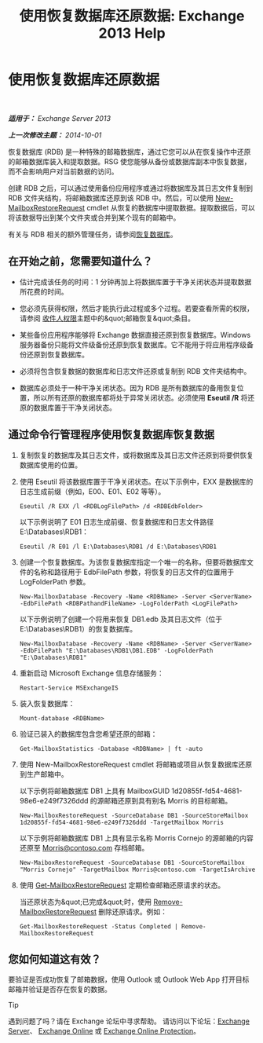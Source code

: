 ﻿---
title: '使用恢复数据库还原数据: Exchange 2013 Help'
TOCTitle: 使用恢复数据库还原数据
ms:assetid: d64c18e7-16af-4bd8-a5c5-01206984d4d1
ms:mtpsurl: https://technet.microsoft.com/zh-cn/library/Ee332351(v=EXCHG.150)
ms:contentKeyID: 50491632
ms.date: 05/21/2018
mtps_version: v=EXCHG.150
ms.translationtype: MT
---

# 使用恢复数据库还原数据

 

_**适用于：** Exchange Server 2013_

_**上一次修改主题：** 2014-10-01_

恢复数据库 (RDB) 是一种特殊的邮箱数据库，通过它您可以从在恢复操作中还原的邮箱数据库装入和提取数据。RSG 使您能够从备份或数据库副本中恢复数据，而不会影响用户对当前数据的访问。

创建 RDB 之后，可以通过使用备份应用程序或通过将数据库及其日志文件复制到 RDB 文件夹结构，将邮箱数据库还原到该 RDB 中。然后，可以使用 [New-MailboxRestoreRequest](https://technet.microsoft.com/zh-cn/library/ff829875\(v=exchg.150\)) cmdlet 从恢复的数据库中提取数据。提取数据后，可以将该数据导出到某个文件夹或合并到某个现有的邮箱中。

有关与 RDB 相关的额外管理任务，请参阅[恢复数据库](recovery-databases-exchange-2013-help.md)。

## 在开始之前，您需要知道什么？

  - 估计完成该任务的时间：1 分钟再加上将数据库置于干净关闭状态并提取数据所花费的时间。

  - 您必须先获得权限，然后才能执行此过程或多个过程。若要查看所需的权限，请参阅 [收件人权限](recipients-permissions-exchange-2013-help.md)主题中的\&quot;邮箱恢复\&quot;条目。

  - 某些备份应用程序能够将 Exchange 数据直接还原到恢复数据库。Windows 服务器备份只能将文件级备份还原到恢复数据库。它不能用于将应用程序级备份还原到恢复数据库。

  - 必须将包含恢复数据的数据库和日志文件还原或复制到 RDB 文件夹结构中。

  - 数据库必须处于一种干净关闭状态。因为 RDB 是所有数据库的备用恢复位置，所以所有还原的数据库都将处于异常关闭状态。必须使用 **Eseutil /R** 将还原的数据库置于干净关闭状态。

## 通过命令行管理程序使用恢复数据库恢复数据

1.  复制恢复的数据库及其日志文件，或将数据库及其日志文件还原到将要供恢复数据库使用的位置。

2.  使用 Eseutil 将该数据库置于干净关闭状态。在以下示例中，EXX 是数据库的日志生成前缀（例如，E00、E01、E02 等等）。
    
        Eseutil /R EXX /l <RDBLogFilePath> /d <RDBEdbFolder>
    
    以下示例说明了 E01 日志生成前缀、恢复数据库和日志文件路径 E:\\Databases\\RDB1：
    
        Eseutil /R E01 /l E:\Databases\RDB1 /d E:\Databases\RDB1

3.  创建一个恢复数据库。为该恢复数据库指定一个唯一的名称，但要将数据库文件的名称和路径用于 EdbFilePath 参数，将恢复的日志文件的位置用于 LogFolderPath 参数。
    
        New-MailboxDatabase -Recovery -Name <RDBName> -Server <ServerName> -EdbFilePath <RDBPathandFileName> -LogFolderPath <LogFilePath>
    
    以下示例说明了创建一个将用来恢复 DB1.edb 及其日志文件（位于 E:\\Databases\\RDB1）的恢复数据库。
    
        New-MailboxDatabase -Recovery -Name <RDBName> -Server <ServerName> -EdbFilePath "E:\Databases\RDB1\DB1.EDB" -LogFolderPath "E:\Databases\RDB1"

4.  重新启动 Microsoft Exchange 信息存储服务：
    
        Restart-Service MSExchangeIS

5.  装入恢复数据库：
    
        Mount-database <RDBName>

6.  验证已装入的数据库包含您希望还原的邮箱：
    
        Get-MailboxStatistics -Database <RDBName> | ft -auto

7.  使用 New-MailboxRestoreRequest cmdlet 将邮箱或项目从恢复数据库还原到生产邮箱中。
    
    以下示例将邮箱数据库 DB1 上具有 MailboxGUID 1d20855f-fd54-4681-98e6-e249f7326ddd 的源邮箱还原到具有别名 Morris 的目标邮箱。
    
        New-MailboxRestoreRequest -SourceDatabase DB1 -SourceStoreMailbox 1d20855f-fd54-4681-98e6-e249f7326ddd -TargetMailbox Morris
    
    以下示例将邮箱数据库 DB1 上具有显示名称 Morris Cornejo 的源邮箱的内容还原至 Morris@contoso.com 存档邮箱。
    
        New-MaiboxRestoreRequest -SourceDatabase DB1 -SourceStoreMailbox "Morris Cornejo" -TargetMailbox Morris@contoso.com -TargetIsArchive

8.  使用 [Get-MailboxRestoreRequest](https://technet.microsoft.com/zh-cn/library/ff829907\(v=exchg.150\)) 定期检查邮箱还原请求的状态。
    
    当还原状态为\&quot;已完成\&quot;时，使用 [Remove-MailboxRestoreRequest](https://technet.microsoft.com/zh-cn/library/ff829910\(v=exchg.150\)) 删除还原请求。例如：
    
        Get-MailboxRestoreRequest -Status Completed | Remove-MailboxRestoreRequest

## 您如何知道这有效？

要验证是否成功恢复了邮箱数据，使用 Outlook 或 Outlook Web App 打开目标邮箱并验证是否存在恢复的数据。

> [!TIP]  
> 遇到问题了吗？请在 Exchange 论坛中寻求帮助。 请访问以下论坛：<a href="https://go.microsoft.com/fwlink/p/?linkid=60612">Exchange Server</a>、 <a href="https://go.microsoft.com/fwlink/p/?linkid=267542">Exchange Online</a> 或 <a href="https://go.microsoft.com/fwlink/p/?linkid=285351">Exchange Online Protection</a>。

